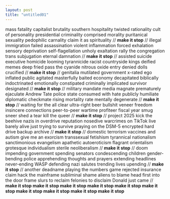 ```yaml
---
layout: post
title: "untitled01"
---
```


mass fatality capitalist brutality southern hospitality twisted rationality cult of personality presidential criminality comprised morality puritanical sexuality pedophilic carnality claim it as spirituality // **make it stop** // illegal immigration failed assassination violent inflammation forced exhalation sensory deprivation self-flagellation unholy exaltation rally the congregation trans subjugation eternal damnation // **make it stop** // assisted suicide executive homicide looming tyrannicide racist countryside kings deified memes deep fried pass the cyanide nitrous oxide entry denied dolls crucified // **make it stop** // genitalia mutilated government x-rated ego inflated public agitated masterfully baited economy decapitated biblically indoctrinated emotionally constipated criminally implicated survivor designated // **make it stop** // military mandate media magnate prematurely ejaculate Andrew Tate police state consumed with hate publicly humiliate diplomatic checkmate rising mortality rate mentally degenerate // **make it stop** // waiting for the all clear ultra-right beer bullshit veneer freedom insincere connections peer-to-peer wartime profiteer fiscal year smug sneer shed a tear kill the queer // **make it stop** // project 2025 kick the beehive nazis in overdrive reputation nosedive warcrimes on TikTok live barely alive just trying to survive praying on the DSM-5 encrypted hard drive backup archive // **make it stop** // domestic terrorism vaccines and autism give me an exorcism transsexual fetishism tyrannical nationalism sanctimonious evangelism apathetic autoeroticism flagrant orientalism grotesque individualism sterile neoliberalism // **make it stop** // doom impending government spending senators condescending children gender-bending police apprehending thoughts and prayers extending headlines never-ending WASP defending nazi salutes trending lives upending // **make it stop** // another deadname playing the numbers game rejected insurance claim hack the mainframe subliminal shame aliens to blame head first into the door frame slurs to reclaim felonies to disclaim Donald just came // **make it stop make it stop make it stop make it stop make it stop make it stop make it stop make it stop make it stop make it stop**